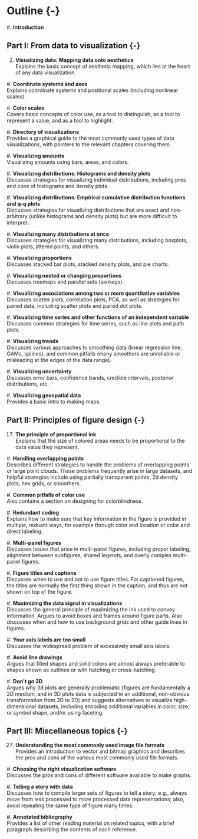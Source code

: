 # Outline {-}


#. **Introduction**

## Part I: From data to visualization {-}

2. **Visualizing data: Mapping data onto aesthetics**   
  Explains the basic concept of aesthetic mapping, which lies at the heart of any data visualization.

#. **Coordinate systems and axes**  
  Explains coordinate systems and positional scales (including nonlinear scales).
  
#. **Color scales**  
  Covers basic concepts of color use, as a tool to distinguish, as a tool to represent a value, and as a tool to highlight.

#. **Directory of visualizations**  
  Provides a graphical guide to the most commonly used types of data visualizations, with pointers to the relevant chapters covering them.

#. **Visualizing amounts**  
  Visualizing amounts using bars, areas, and colors.

#. **Visualizing distributions: Histograms and density plots**  
  Discusses strategies for visualizing individual distributions, including pros and cons of histograms and density plots.

#. **Visualizing distributions: Empirical cumulative distribution functions and q-q plots**  
  Discusses strategies for visualizing distributions that are exact and non-arbitrary (unlike histograms and density plots) but are more difficult to interpret.

#. **Visualizing many distributions at once**  
  Discusses strategies for visualizing many distributions, including boxplots, violin plots, jittered points, and others.

#. **Visualizing proportions**  
  Discusses stacked bar plots, stacked density plots, and pie charts.

#. **Visualizing nested or changing proportions**  
  Discusses treemaps and parallel sets (sankeys).

#. **Visualizing associations among two or more quantitative variables**  
  Discusses scatter plots, correlation plots, PCA, as well as strategies for paired data, including scatter plots and paired dot plots.

#. **Visualizing time series and other functions of an independent variable**  
  Discusses common strategies for time series, such as line plots and path plots.

#. **Visualizing trends**  
  Discusses various approaches to smoothing data (linear regression line, GAMs, splines), and common pitfalls (many smoothers are unreliable or misleading at the edges of the data range).

#. **Visualizing uncertainty**  
  Discusses error bars, confidence bands, credible intervals, posterior distributions, etc.

#. **Visualizing geospatial data**  
  Provides a basic intro to making maps.
  
## Part II: Principles of figure design {-}

17. **The principle of proportional ink**  
  Explains that the size of colored areas needs to be proportional to the data value they represent.

#. **Handling overlapping points**  
  Describes different strategies to handle the problems of overlapping points or large point clouds. These problems frequently arise in large datasets, and helpful strategies include using partially transparent points, 2d density plots, hex grids, or smoothers.
  
#. **Common pitfalls of color use**  
  Also contains a section on designing for colorblindness.

#. **Redundant coding**  
  Explains how to make sure that key information in the figure is provided in multiple, reduant ways, for example through color and location or color and direct labeling.

#. **Multi-panel figures**  
  Discusses issues that arise in multi-panel figures, including proper labeling, alignment between subfigures, shared legends, and overly complex multi-panel figures. 
  
#. **Figure titles and captions**  
  Discusses when to use and not to use figure titles. For captioned figures, the titles are normally the first thing shown in the caption, and thus are not shown on top of the figure. 

#. **Maximizing the data signal in visualizations**  
  Discusses the general principle of maximizing the ink used to convey information. Argues to avoid boxes and frames around figure parts. Also discusses when and how to use background grids and other guide lines in figures.

#. **Your axis labels are too small**  
  Discusses the widespread problem of excessively small axis labels.

#. **Avoid line drawings**  
  Argues that filled shapes and solid colors are almost always preferable to shapes shown as outlines or with hatching or cross-hatching.

#. **Don't go 3D**  
  Argues why 3d plots are generally problematic (figures are fundamentally a 2D medium, and in 3D plots data is subjected to an additional, non-obvious transformation from 3D to 2D) and suggests alternatives to visualize high-dimensional datasets, including encoding additional variables in color, size, or symbol shape, and/or using faceting.


## Part III: Miscellaneous topics {-}

27. **Understanding the most commonly used image file formats**  
  Provides an introduction to vector and bitmap graphics and describes the pros and cons of the various most commonly used file formats.

#. **Choosing the right visualization software**  
  Discusses the pros and cons of different software available to make graphs.
  
#. **Telling a story with data**  
  Discusses how to compile larger sets of figures to tell a story; e.g., always move from less processed to more processed data representations; also, avoid repeating the same type of figure many times.
  
#. **Annotated bibliography**  
  Provides a list of other reading material on related topics, with a brief paragraph describing the contents of each reference.
  

